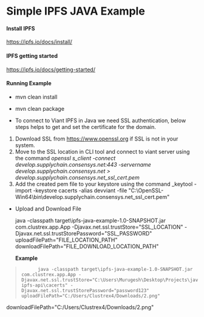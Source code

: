 # Simple IPFS JAVA Example

#### Install IPFS

https://ipfs.io/docs/install/

#### IPFS getting started

https://ipfs.io/docs/getting-started/

#### Running Example

- mvn clean install

- mvn clean package 

- To connect to Viant IPFS in Java we need SSL authentication, below steps helps to get and set the certificate for the domain.

1. Download SSL from https://www.openssl.org if SSL is not in your system.
2. Move to the SSL location in CLI tool and connect to viant server using the command _openssl s_client -connect develop.supplychain.consensys.net:443 -servername develop.supplychain.consensys.net > develop.supplychain.consensys.net_ssl_cert.pem_
3. Add the created pem file to your keystore using the command _keytool -import -keystore cacerts -alias devviant -file "C:\OpenSSL-Win64\bin\develop.supplychain.consensys.net_ssl_cert.pem"

- Upload and Download File

  java -classpath target\ipfs-java-example-1.0-SNAPSHOT.jar com.clustrex.app.App -Djavax.net.ssl.trustStore="SSL_LOCATION" -Djavax.net.ssl.trustStorePassword="SSL_PASSWORD" uploadFilePath="FILE_LOCATION_PATH" downloadFilePath="FILE_DOWNLOAD_LOCATION_PATH"

  **Example**
>			java -classpath target\ipfs-java-example-1.0-SNAPSHOT.jar com.clustrex.app.App -Djavax.net.ssl.trustStore="C:\Users\Murugesh\Desktop\Projects\java-ipfs-api\cacerts" -Djavax.net.ssl.trustStorePassword="password123" uploadFilePath="C:/Users/Clustrex4/Downloads/2.png"
downloadFilePath="C:/Users/Clustrex4/Downloads/2.png"
